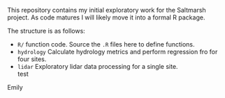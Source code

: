 This repository contains my initial exploratory work for the Saltmarsh project.
As code matures I will likely move it into a formal R package.

The structure is as follows:
* `R/`  function code.  Source the `.R` files here to define functions.
*  `hydrology`  Calculate hydrology metrics and perform regression fro 
  for four sites.
* `lidar`  Exploratory lidar data processing for a single site.  
test

Emily
